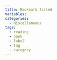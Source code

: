 ```yaml
---
title: Bookmark filled
variables:
categories:
  - Miscellaneous
tags:
  - reading
  - book
  - label
  - tag
  - category
---
```

